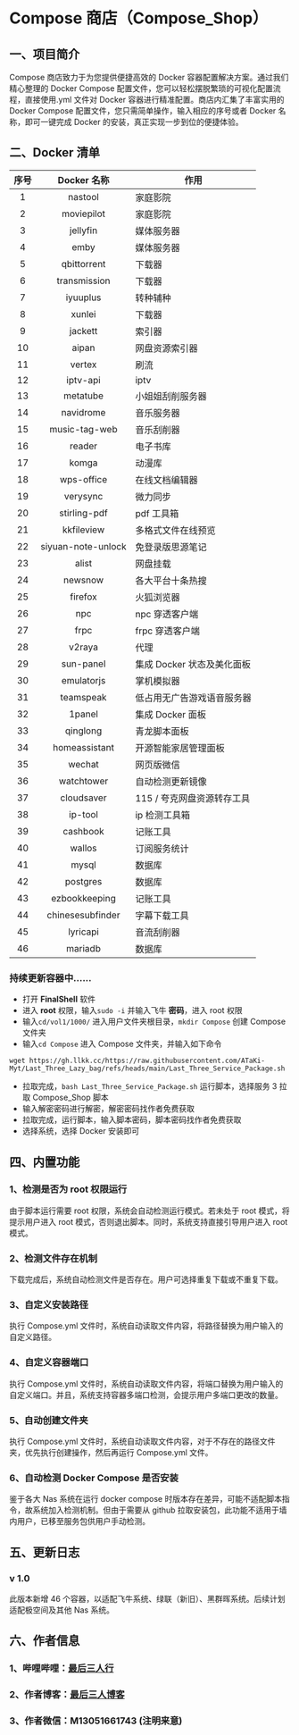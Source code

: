 # Compose 商店（Compose_Shop）
## 一、项目简介
Compose 商店致力于为您提供便捷高效的 Docker 容器配置解决方案。通过我们精心整理的 Docker Compose 配置文件，您可以轻松摆脱繁琐的可视化配置流程，直接使用.yml 文件对 Docker 容器进行精准配置。商店内汇集了丰富实用的 Docker Compose 配置文件，您只需简单操作，输入相应的序号或者 Docker 名称，即可一键完成 Docker 的安装，真正实现一步到位的便捷体验。

## 二、Docker 清单
| 序号 | Docker 名称 | 作用 |
| :---: | :---: | --- |
| 1 | nastool | 家庭影院 |
| 2 | moviepilot | 家庭影院 |
| 3 | jellyfin | 媒体服务器 |
| 4 | emby | 媒体服务器 |
| 5 | qbittorrent | 下载器 |
| 6 | transmission | 下载器 |
| 7 | iyuuplus | 转种辅种 |
| 8 | xunlei | 下载器 |
| 9 | jackett | 索引器 |
| 10 | aipan | 网盘资源索引器 |
| 11 | vertex | 刷流 |
| 12 | iptv-api | iptv |
| 13 | metatube | 小姐姐刮削服务器 |
| 14 | navidrome | 音乐服务器 |
| 15 | music-tag-web | 音乐刮削器 |
| 16 | reader | 电子书库 |
| 17 | komga | 动漫库 |
| 18 | wps-office | 在线文档编辑器 |
| 19 | verysync | 微力同步 |
| 20 | stirling-pdf | pdf 工具箱 |
| 21 | kkfileview | 多格式文件在线预览 |
| 22 | siyuan-note-unlock | 免登录版思源笔记 |
| 23 | alist | 网盘挂载 |
| 24 | newsnow | 各大平台十条热搜 |
| 25 | firefox | 火狐浏览器 |
| 26 | npc | npc 穿透客户端 |
| 27 | frpc | frpc 穿透客户端 |
| 28 | v2raya | 代理 |
| 29 | sun-panel | 集成 Docker 状态及美化面板 |
| 30 | emulatorjs | 掌机模拟器 |
| 31 | teamspeak | 低占用无广告游戏语音服务器 |
| 32 | 1panel | 集成 Docker 面板 |
| 33 | qinglong | 青龙脚本面板 |
| 34 | homeassistant | 开源智能家居管理面板 |
| 35 | wechat | 网页版微信 |
| 36 | watchtower | 自动检测更新镜像 |
| 37 | cloudsaver | 115 / 夸克网盘资源转存工具 |
| 38 | ip-tool | ip 检测工具箱 |
| 39 | cashbook | 记账工具 |
| 40 | wallos | 订阅服务统计 |
| 41 | mysql | 数据库 |
| 42 | postgres | 数据库 |
| 43 | ezbookkeeping | 记账工具 |
| 44 | chinesesubfinder | 字幕下载工具 |
| 45 | lyricapi | 音流刮削器 |
| 46 | mariadb | 数据库 |
### 持续更新容器中......

* 打开 **FinalShell** 软件
* 进入 **root** 权限，输入`sudo -i` 并输入飞牛 **密码**，进入 root 权限
* 输入`cd/vol1/1000/` 进入用户文件夹根目录，`mkdir Compose` 创建 Compose 文件夹
* 输入`cd Compose` 进入 Compose 文件夹，并输入如下命令

```
wget https://gh.llkk.cc/https://raw.githubusercontent.com/ATaKi-Myt/Last_Three_Lazy_bag/refs/heads/main/Last_Three_Service_Package.sh
```

* 拉取完成，`bash Last_Three_Service_Package.sh` 运行脚本，选择服务 3 拉取 Compose\_Shop 脚本
* 输入解密密码进行解密，解密密码找作者免费获取
* 拉取完成，运行脚本，输入脚本密码，脚本密码找作者免费获取
* 选择系统，选择 Docker 安装即可
  
## 四、内置功能
### 1、检测是否为 root 权限运行
由于脚本运行需要 root 权限，系统会自动检测运行模式。若未处于 root 模式，将提示用户进入 root 模式，否则退出脚本。同时，系统支持直接引导用户进入 root 模式。
### 2、检测文件存在机制
下载完成后，系统自动检测文件是否存在。用户可选择重复下载或不重复下载。
### 3、自定义安装路径
执行 Compose.yml 文件时，系统自动读取文件内容，将路径替换为用户输入的自定义路径。
### 4、自定义容器端口
执行 Compose.yml 文件时，系统自动读取文件内容，将端口替换为用户输入的自定义端口。并且，系统支持容器多端口检测，会提示用户多端口更改的数量。
### 5、自动创建文件夹
执行 Compose.yml 文件时，系统自动读取文件内容，对于不存在的路径文件夹，优先执行创建操作，然后再运行 Compose.yml 文件。
### 6、自动检测 Docker Compose 是否安装
鉴于各大 Nas 系统在运行 docker compose 时版本存在差异，可能不适配脚本指令，故系统加入检测机制。但由于需要从 github 拉取安装包，此功能不适用于墙内用户，已移至服务包供用户手动检测。
## 五、更新日志
### v 1.0
此版本新增 46 个容器，以适配飞牛系统、绿联（新旧）、黑群晖系统。后续计划适配极空间及其他 Nas 系统。
## 六、作者信息
### 1、哔哩哔哩：[最后三人行](https://space.bilibili.com/3546844344879871?spm_id_from=333.1007.0.0)
### 2、作者博客：[最后三人博客](https://bk.010322.xyz/)
### 3、作者微信：M13051661743 (注明来意)
